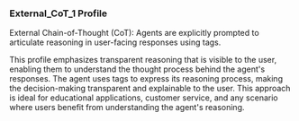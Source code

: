 ### External_CoT_1 Profile

External Chain-of-Thought (CoT): Agents are explicitly prompted to articulate reasoning in user-facing responses using <thoughts> tags.

This profile emphasizes transparent reasoning that is visible to the user, enabling them to understand the thought process behind the agent's responses. The agent uses <thoughts> tags to express its reasoning process, making the decision-making transparent and explainable to the user. This approach is ideal for educational applications, customer service, and any scenario where users benefit from understanding the agent's reasoning.